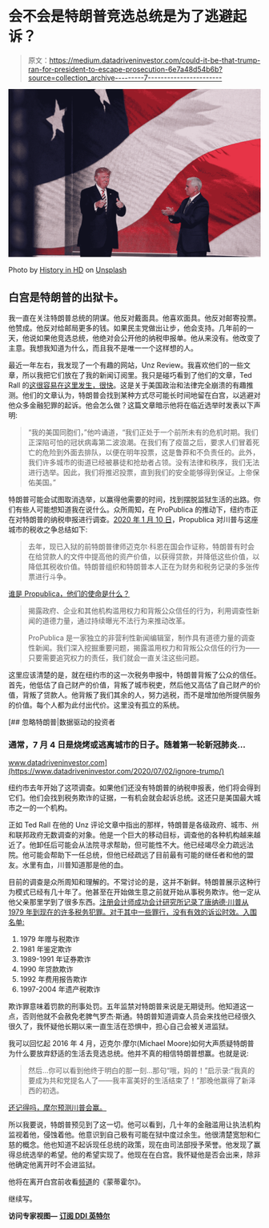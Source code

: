 # 会不会是特朗普竞选总统是为了逃避起诉？

> 原文：<https://medium.datadriveninvestor.com/could-it-be-that-trump-ran-for-president-to-escape-prosecution-6e7a48d54b6b?source=collection_archive---------7----------------------->

![](img/02ae066f3f13b17abd7a236c7a147ba9.png)

Photo by [History in HD](https://unsplash.com/@historyhd?utm_source=medium&utm_medium=referral) on [Unsplash](https://unsplash.com?utm_source=medium&utm_medium=referral)

## 白宫是特朗普的出狱卡。

我一直在关注特朗普总统的阴谋。他反对戴面具。他喜欢面具。他反对邮寄投票。他赞成。他反对给邮局更多的钱。如果民主党做出让步，他会支持。几年前的一天，他说如果他竞选总统，他绝对会公开他的纳税申报单。他从来没有。他改变了主意。我想我知道为什么，而且我不是唯一一个这样想的人。

最近一年左右，我发现了一个有趣的网站，Unz Review。我喜欢他们的一些文章，所以我把它们放在了我的新闻订阅里。我只是碰巧看到了他们的文章，Ted Rall 的[这很容易在这里发生，很快](https://www.unz.com/trall/it-could-easily-happen-here-and-soon/)。这是关于美国政治和法律完全崩溃的有趣推测。他们的文章认为，特朗普会找到某种方式尽可能长时间地留在白宫，以逃避对他众多金融犯罪的起诉。他会怎么做？这篇文章暗示他将在临近选举时发表以下声明:

> “我的美国同胞们，”他吟诵道，“我们正处于一个前所未有的危机时期。我们正深陷可怕的冠状病毒第二波浪潮。在我们有了疫苗之后，要求人们冒着死亡的危险到外面去排队，以便在明年投票，这是鲁莽和不负责任的。此外，我们许多城市的街道已经被暴徒和抢劫者占领。没有法律和秩序，我们无法进行选举。因此，我们将推迟投票，直到我们的安全能够得到保证。上帝保佑美国。”

特朗普可能会试图取消选举，以赢得他需要的时间，找到摆脱监狱生活的出路。你们有些人可能想知道我在说什么。众所周知，在 ProPublica 的推动下，纽约市正在对特朗普的纳税申报进行调查。[2020 年 1 月 10 日](https://www.propublica.org/article/trump-tax-inconsistencies-mayor-bill-de-blasio-new-york-city-manhattan-da)，Propublica 对川普与这座城市的税收之争总结如下:

> 去年，现已入狱的前特朗普律师迈克尔·科恩在国会作证称，特朗普有时会在给贷款人的文件中提高他的资产价值，以获得贷款，并降低这些价值，以降低其税收价值。特朗普组织和特朗普本人正在为财务和税务记录的多张传票进行斗争。

[谁是 Propublica，他们的使命是什么？](https://www.propublica.org/about/)

> 揭露政府、企业和其他机构滥用权力和背叛公众信任的行为，利用调查性新闻的道德力量，通过持续曝光不法行为来推动改革。
> 
> ProPublica 是一家独立的非营利性新闻编辑室，制作具有道德力量的调查性新闻。我们深入挖掘重要问题，揭露滥用权力和背叛公众信任的行为——只要需要追究权力的责任，我们就会一直关注这些问题。

这里应该清楚的是，就在纽约市的这一次税务申报中，特朗普背叛了公众的信任。首先，他低估了自己财产的价值，背叛了城市税吏，然后他又高估了自己财产的价值，背叛了贷款人。他背叛了我们其余的人，努力逃税，而不是增加他所提供服务的价值。每个人都为此付出代价。这里没有孤立的系统。

[](https://www.datadriveninvestor.com/2020/07/02/ignore-trump/) [## 忽略特朗普|数据驱动的投资者

### 通常，7 月 4 日是烧烤或逃离城市的日子。随着第一轮新冠肺炎…

www.datadriveninvestor.com](https://www.datadriveninvestor.com/2020/07/02/ignore-trump/) 

纽约市去年开始了这项调查。如果他们还没有特朗普的纳税申报表，他们将会得到它们。他们会找到税务欺诈的证据，一有机会就会起诉总统。这还只是美国最大城市之一的一个机构。

正如 Ted Rall 在他的 Unz 评论文章中指出的那样，特朗普是各级政府、城市、州和联邦政府无数调查的对象。他是一个巨大的移动目标，调查他的各种机构越来越近了。他卸任后可能会从法院寻求帮助，但可能性不大。他已经竭尽全力疏远法院。他可能会帮助下一任总统，但他已经疏远了目前最有可能的继任者和他的盟友。水里有血，川普知道那是他的血。

目前的调查是众所周知和理解的。不常讨论的是，这并不新鲜。特朗普展示这种行为模式已经有几十年了。他甚至在开始做生意之前就开始从事税务欺诈。他一定从他父亲那里学到了很多东西。[注册会计师成功会计研究所记录了唐纳德·川普从 1979 年到现在的许多税务犯罪。对于其中一些罪行，没有有效的诉讼时效。入围名单:](https://www.ais-cpa.com/tax-fraud-by-the-numbers-the-trump-timeline/)

1.  1979 年赠与税欺诈
2.  1981 年鉴定欺诈
3.  1989-1991 年证券欺诈
4.  1990 年贷款欺诈
5.  1992 年费用报告欺诈
6.  1997-2004 年遗产税欺诈

欺诈罪意味着罚款的刑事处罚。五年监禁对特朗普来说是无期徒刑。他知道这一点，否则他就不会赦免老脾气罗杰·斯通。特朗普知道调查人员会来找他已经很久很久了，我怀疑他长期以来一直生活在恐惧中，担心自己会被关进监狱。

我可以回忆起 2016 年 4 月，迈克尔·摩尔(Michael Moore)如何大声质疑特朗普为什么要放弃舒适的生活去竞选总统。他并不真的相信特朗普想赢。也就是说:

> 然后…你可以看到他终于明白的那一刻…那句“哦，妈的！”启示录:“我真的要成为共和党提名人了——我丰富美好的生活结束了！”那晚他赢得了新泽西的初选。

[还记得吗，摩尔预测川普会赢。](https://michaelmoore.com/trumpwillwin/)

所以我要说，特朗普预见到了这一切。他可以看到，几十年的金融滥用让执法机构监视着他，侵蚀着他。他意识到自己极有可能在狱中度过余生。他很清楚宽恕和仁慈的概念。他也知道不起诉现任总统的政策，现在由司法部授予荣誉。他发现了赢得总统选举的希望。他的希望实现了。他现在在白宫。我怀疑他是否会出来，除非他确定他离开时不会进监狱。

他将在离开白宫前收看[频道](https://en.wikipedia.org/wiki/Let%27s_Make_a_Deal)的《蒙蒂霍尔》。

继续写。

**访问专家视图—** [**订阅 DDI 英特尔**](https://datadriveninvestor.com/ddi-intel)